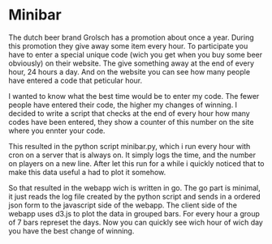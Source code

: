 Minibar
=======

The dutch beer brand Grolsch has a promotion about once a year. During this promotion they give away some item every hour.
To participate you have to enter a special unique code (wich you get when you buy some beer obviously) on their website.
The give something away at the end of every hour, 24 hours a day. And on the website you can see how many people have entered
a code that peticular hour.

I wanted to know what the best time would be to enter my code. The fewer people have entered their code, the higher my changes of
winning. I decided to write a script that checks at the end of every hour how many codes have been entered, they show a counter
of this number on the site where you ennter your code.

This resulted in the python script minibar.py, which i run every hour with cron on a server that is always on. It simply logs
the time, and the number on players on a new line.
After let this run for a while i quickly noticed that to make this data useful a had to plot it somehow.

So that resulted in the webapp wich is written in go. The go part is minimal, it just reads the log file created by the python script
and sends in a ordered json form to the javascript side of the webapp.
The client side of the webapp uses d3.js to plot the data in grouped bars. For every hour a group of 7 bars represet the days. Now you
can quickly see wich hour of wich day you have the best change of winning.
